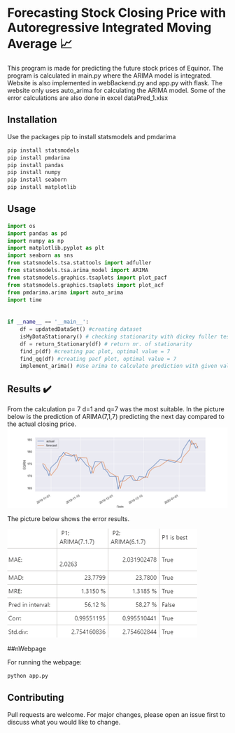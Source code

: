 # Forecasting Stock Closing Price with Autoregressive Integrated Moving Average :chart_with_upwards_trend:

This program is made for predicting the future stock prices of Equinor.
 The program is calculated in main.py where the ARIMA model is integrated. 
 Website is also implemented in webBackend.py and app.py with flask. 
 The website only uses auto_arima for calculating the ARIMA model.
 Some of the error calculations are also done in excel dataPred_1.xlsx

## Installation

Use the packages pip to install statsmodels and pmdarima

```bash
pip install statsmodels
pip install pmdarima
pip install pandas
pip install numpy
pip install seaborn 
pip install matplotlib
```

## Usage

```python
import os
import pandas as pd
import numpy as np
import matplotlib.pyplot as plt
import seaborn as sns
from statsmodels.tsa.stattools import adfuller
from statsmodels.tsa.arima_model import ARIMA
from statsmodels.graphics.tsaplots import plot_pacf
from statsmodels.graphics.tsaplots import plot_acf
from pmdarima.arima import auto_arima
import time


if __name__ == '__main__':
    df = updatedDataSet() #creating dataset
    isMyDataStationary() # checking stationarity with dickey fuller test
    df = return_Stationary(df) # return nr. of stationarity
    find_p(df) #creating pac plot, optimal value = 7
    find_qq(df) #creating pacf plot, optimal value = 7
    implement_arima() #Use arima to calculate prediction with given values
```

## Results :heavy_check_mark:
From the calculation p= 7 d=1 and q=7 was the most suitable.
In the picture below is the prediction of ARIMA(7,1,7) predicting the next day compared to the 
actual closing price. 
![alt text](https://github.com/Fridthoy/ARIMA/blob/master/images/smallfcplot.png)

The picture below shows the error results. 

![alt text](https://github.com/Fridthoy/ARIMA/blob/master/images/resulat.PNG)



##nWebpage

For running the webpage: 

```bash
python app.py
```


## Contributing
Pull requests are welcome. For major changes, please open an issue first to discuss what you would like to change.


